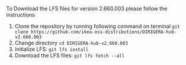 To Download the LFS files for version 2.660.003 please follow the instructions

1. Clone the repository by running following command on terminal `git clone https://github.com/ikea-oss-distributions/DIRIGERA-hub-v2.660.003`
2. Change directory `cd DIRIGERA-hub-v2.660.003`
3. Initialize LFS: `git lfs install`
4. Download the LFS files: `git lfs fetch --all`
